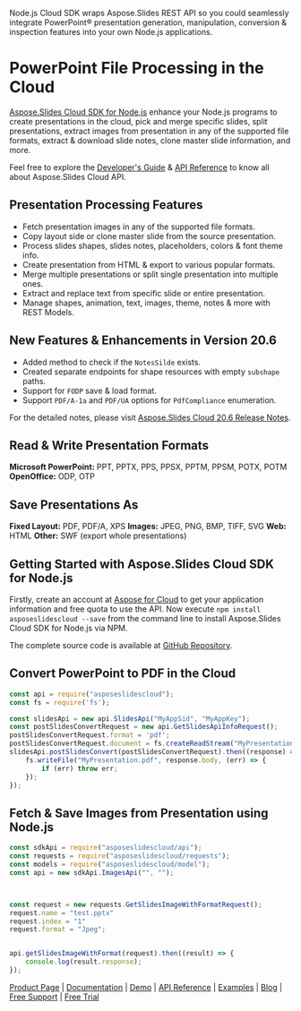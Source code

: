Node.js Cloud SDK wraps Aspose.Slides REST API so you could seamlessly integrate PowerPoint® presentation generation, manipulation, conversion & inspection features into your own Node.js applications.

# PowerPoint File Processing in the Cloud

[Aspose.Slides Cloud SDK for Node.js](https://products.aspose.cloud/slides/nodejs) enhance your Node.js programs to create presentations in the cloud, pick and merge specific slides, split presentations, extract images from presentation in any of the supported file formats, extract & download slide notes, clone master slide information, and more. 

Feel free to explore the [Developer's Guide](https://docs.aspose.cloud/display/slidescloud/Developer+Guide) & [API Reference](https://apireference.aspose.cloud/slides/) to know all about Aspose.Slides Cloud API. 

## Presentation Processing Features

- Fetch presentation images in any of the supported file formats.
- Copy layout side or clone master slide from the source presentation.
- Process slides shapes, slides notes, placeholders, colors & font theme info.
- Create presentation from HTML & export to various popular formats.
- Merge multiple presentations or split single presentation into multiple ones.
- Extract and replace text from specific slide or entire presentation.
- Manage shapes, animation, text, images, theme, notes & more with REST Models.

## New Features & Enhancements in Version 20.6

- Added method to check if the `NotesSilde` exists.
- Created separate endpoints for shape resources with empty `subshape` paths.
- Support for `FODP` save & load format.
- Support `PDF/A-1a` and `PDF/UA` options for `PdfCompliance` enumeration.

For the detailed notes, please visit [Aspose.Slides Cloud 20.6 Release Notes](https://docs.aspose.cloud/display/slidescloud/Aspose.Slides+Cloud+20.6+Release+Notes).

## Read & Write Presentation Formats

**Microsoft PowerPoint:** PPT, PPTX, PPS, PPSX, PPTM, PPSM, POTX, POTM
**OpenOffice:** ODP, OTP

## Save Presentations As

**Fixed Layout:** PDF, PDF/A, XPS
**Images:** JPEG, PNG, BMP, TIFF, SVG
**Web:** HTML
**Other:** SWF (export whole presentations)

## Getting Started with Aspose.Slides Cloud SDK for Node.js

Firstly, create an account at [Aspose for Cloud](https://dashboard.aspose.cloud/#/apps) to get your application information and free quota to use the API. Now execute `npm install asposeslidescloud --save` from the command line to install Aspose.Slides Cloud SDK for Node.js via NPM.

The complete source code is available at [GitHub Repository](https://github.com/aspose-slides-cloud/aspose-slides-cloud-nodejs).

## Convert PowerPoint to PDF in the Cloud

```js
const api = require("asposeslidescloud");
const fs = require('fs');

const slidesApi = new api.SlidesApi("MyAppSid", "MyAppKey");
const postSlidesConvertRequest = new api.GetSlidesApiInfoRequest();
postSlidesConvertRequest.format = 'pdf';
postSlidesConvertRequest.document = fs.createReadStream("MyPresentation.pptx");
slidesApi.postSlidesConvert(postSlidesConvertRequest).then((response) => {
    fs.writeFile("MyPresentation.pdf", response.body, (err) => {
        if (err) throw err;
    });
});
```

## Fetch & Save Images from Presentation using Node.js

```js
const sdkApi = require("asposeslidescloud/api");
const requests = require("asposeslidescloud/requests");
const models = require("asposeslidescloud/model");
const api = new sdkApi.ImagesApi("", "");



const request = new requests.GetSlidesImageWithFormatRequest();
request.name = "test.pptx"
request.index = "1"
request.format = "Jpeg";


api.getSlidesImageWithFormat(request).then((result) => {
    console.log(result.response);
});
```

[Product Page](https://products.aspose.cloud/slides/nodejs) | [Documentation](https://docs.aspose.cloud/display/slidescloud/Home) | [Demo](https://products.aspose.app/slides/family) | [API Reference](https://apireference.aspose.cloud/slides/) | [Examples](https://github.com/aspose-slides-cloud/aspose-slides-cloud-nodejs) | [Blog](https://blog.aspose.cloud/category/slides/) | [Free Support](https://forum.aspose.cloud/c/slides) | [Free Trial](https://dashboard.aspose.cloud/#/apps)
